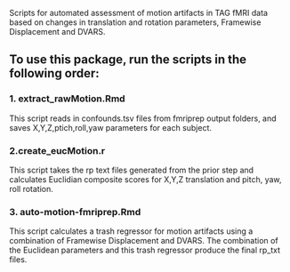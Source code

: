 
Scripts for automated assessment of motion artifacts in TAG fMRI data based on changes in translation and rotation parameters, Framewise Displacement and DVARS.

## To use this package, run the scripts in the following order:
### 1. extract_rawMotion.Rmd
This script reads in confounds.tsv files from fmriprep output folders, and saves X,Y,Z,ptich,roll,yaw parameters for each subject. 

### 2.create_eucMotion.r
This script takes the rp text files generated from the prior step and calculates Euclidian composite scores for X,Y,Z translation and pitch, yaw, roll rotation.

### 3. auto-motion-fmriprep.Rmd
This script calculates a trash regressor for motion artifacts using a combination of Framewise Displacement and DVARS. The combination of the Euclidean parameters and this trash regressor produce the final rp_txt files. 


